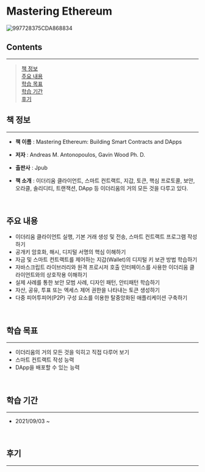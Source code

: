 # **Mastering Ethereum**

![997728375CDA868834](https://user-images.githubusercontent.com/76714659/147364446-4ec9d6af-2aa8-42ca-a936-7c53efc705e2.png)

## **Contents**
---
> [책 정보](#책-정보)  
> [주요 내용](#주요-내용)  
> [학습 목표](#학습-목표)  
> [학습 기간](#학습-기간)  
> [후기](#후기)
&nbsp;

## **책 정보**
---
* **책 이름** : Mastering Ethereum: Building Smart Contracts and DApps

* **저자** : Andreas M. Antonopoulos, Gavin Wood Ph. D.

* **출판사** : Jpub

* **책 소개** : 이더리움 클라이언트, 스마트 컨트랙트, 지갑, 토큰, 핵심 프로토콜, 보안, 오라클, 솔리디티, 트랜잭션, DApp 등 이더리움의 거의 모든 것을 다루고 있다.

&nbsp;

## **주요 내용**

* 이더리움 클라이언트 실행, 기본 거래 생성 및 전송, 스마트 컨트랙트 프로그램 작성하기
* 공개키 암호화, 해시, 디지털 서명의 핵심 이해하기
* 자금 및 스마트 컨트랙트를 제어하는 지갑(Wallet)의 디지털 키 보관 방법 학습하기
* 자바스크립트 라이브러리와 원격 프로시저 호출 인터페이스를 사용한 이더리움 클라이언트와의 상호작용 이해하기
* 실제 사례를 통한 보안 모범 사례, 디자인 패턴, 안티패턴 학습하기
* 자산, 공유, 투표 또는 엑세스 제어 권한을 나타내는 토큰 생성하기
* 다중 피어투피어(P2P) 구성 요소를 이용한 탈중앙화된 애플리케이션 구축하기

&nbsp;

## **학습 목표**
---
* 이더리움의 거의 모든 것을 익히고 직접 다루어 보기
* 스마트 컨트랙트 작성 능력
* DApp을 배포할 수 있는 능력

&nbsp;

## **학습 기간**
---
* 2021/09/03 ~ 

&nbsp;

## **후기**
---

